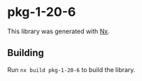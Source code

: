 # pkg-1-20-6

This library was generated with [Nx](https://nx.dev).

## Building

Run `nx build pkg-1-20-6` to build the library.
